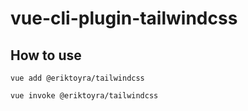 # vue-cli-plugin-tailwindcss

## How to use

```
vue add @eriktoyra/tailwindcss
```

```
vue invoke @eriktoyra/tailwindcss
```